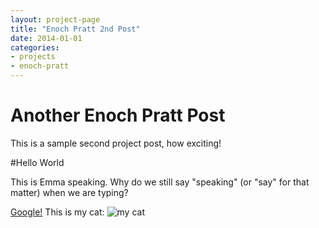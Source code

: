 ```yaml
---
layout: project-page
title: "Enoch Pratt 2nd Post"
date: 2014-01-01
categories:
- projects
- enoch-pratt
---
```


# Another Enoch Pratt Post

This is a sample second project post, how exciting!


#Hello World

This is Emma speaking. Why do we still say "speaking" (or "say" for that matter) when we are typing?

[Google!](http://google.com)
This is my cat: 
![my cat](http://placekitten.com/300/300)